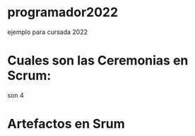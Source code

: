 # programador2022
ejemplo para cursada 2022

# Cuales son las Ceremonias en Scrum:
son 4 

# Artefactos en Srum

